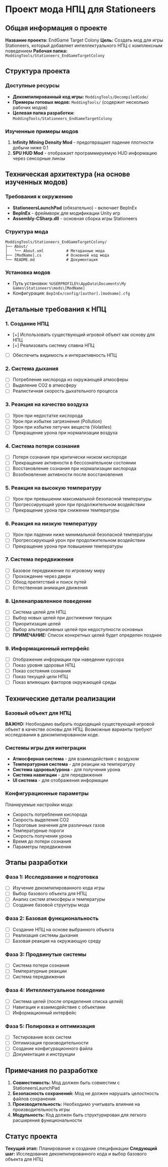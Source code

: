 # Проект мода НПЦ для Stationeers

## Общая информация о проекте

**Название проекта:** EndGame Target Colony
**Цель:** Создать мод для игры Stationeers, который добавляет интеллектуального НПЦ с комплексным поведением
**Рабочая папка:** `ModdingTools/Stationeers_EndGameTargetColony`

## Структура проекта

### Доступные ресурсы
- **Декомпилированный код игры:** `ModdingTools/DecompiledCode/`
- **Примеры готовых модов:** `ModdingTools/` (содержит несколько рабочих модов)
- **Целевая папка разработки:** `ModdingTools/Stationeers_EndGameTargetColony`

### Изученные примеры модов
1. **Infinity Mining Density Mod** - предотвращает падение плотности добычи ниже 0.1
2. **SPU HUD Mod** - отображает программируемую HUD информацию через сенсорные линзы

## Техническая архитектура (на основе изученных модов)

### Требования к окружению
- **StationeersLaunchPad** (обязательно) - включает BepInEx
- **BepInEx** - фреймворк для модификации Unity игр
- **Assembly-CSharp.dll** - основная сборка игры Stationeers

### Структура мода
```
ModdingTools/Stationeers_EndGameTargetColony/
├── About/
│   └── About.xml          # Метаданные мода
├── [ModName].cs           # Основной код мода
└── README.md              # Документация
```

### Установка модов
- Путь установки: `%USERPROFILE%\AppData\Documents\My Games\Stationeers\mods\[ModName]`
- Конфигурация: `BepInEx/config/[author].[modname].cfg`

## Детальные требования к НПЦ

### 1. Создание НПЦ
- [+] Использовать существующий игровой объект как основу для НПЦ
- [+] Реализовать систему спавна НПЦ
- [ ] Обеспечить видимость и интерактивность НПЦ

### 2. Система дыхания
- [ ] Потребление кислорода из окружающей атмосферы
- [ ] Выделение CO2 в атмосферу
- [ ] Реалистичная скорость дыхательного процесса

### 3. Реакция на качество воздуха
- [ ] Урон при недостатке кислорода
- [ ] Урон при избытке загрязнения (Pollution)
- [ ] Урон при избытке летучих веществ (Volatiles)
- [ ] Прекращение урона при нормализации воздуха

### 4. Система потери сознания
- [ ] Потеря сознания при критически низком кислороде
- [ ] Прекращение активности в бессознательном состоянии
- [ ] Восстановление сознания при нормализации кислорода
- [ ] Возобновление активности после восстановления

### 5. Реакция на высокую температуру
- [ ] Урон при превышении максимальной безопасной температуры
- [ ] Прогрессирующий урон при продолжительном воздействии
- [ ] Прекращение урона при снижении температуры

### 6. Реакция на низкую температуру
- [ ] Урон при падении ниже минимальной безопасной температуры
- [ ] Прогрессирующий урон при продолжительном воздействии
- [ ] Прекращение урона при повышении температуры

### 7. Система передвижения
- [ ] Базовое передвижение по игровому миру
- [ ] Прохождение через двери
- [ ] Обход препятствий и поиск путей
- [ ] Естественная анимация движения

### 8. Целенаправленное поведение
- [ ] Система целей для НПЦ
- [ ] Выбор новых целей при достижении текущих
- [ ] Приоритизация целей
- [ ] Выбор альтернативных целей при недоступности основных
- [ ] **ПРИМЕЧАНИЕ:** Список конкретных целей будет определен позднее

### 9. Информационный интерфейс
- [ ] Отображение информации при наведении курсора
- [ ] Показ уровня здоровья НПЦ
- [ ] Показ состояния сознания
- [ ] Показ текущей цели НПЦ
- [ ] Показ влияющих факторов окружающей среды

## Технические детали реализации

### Базовый объект для НПЦ
**ВАЖНО:** Необходимо выбрать подходящий существующий игровой объект в качестве основы для НПЦ. Возможные варианты требуют исследования в декомпилированном коде.

### Системы игры для интеграции
- **Атмосферная система** - для взаимодействия с воздухом
- **Температурная система** - для реакции на температуру
- **Система здоровья/урона** - для получения урона
- **Система навигации** - для передвижения
- **UI система** - для отображения информации

### Конфигурационные параметры
Планируемые настройки мода:
- Скорость потребления кислорода
- Скорость выделения CO2
- Пороговые значения для различных газов
- Температурные пороги
- Скорость получения урона
- Время до потери сознания
- Параметры передвижения

## Этапы разработки

### Фаза 1: Исследование и подготовка
- [ ] Изучение декомпилированного кода игры
- [ ] Выбор базового объекта для НПЦ
- [ ] Анализ систем атмосферы и температуры
- [ ] Создание базовой структуры мода

### Фаза 2: Базовая функциональность
- [ ] Создание НПЦ на основе выбранного объекта
- [ ] Реализация системы дыхания
- [ ] Базовая реакция на окружающую среду

### Фаза 3: Продвинутые системы
- [ ] Система потери сознания
- [ ] Температурные реакции
- [ ] Система передвижения

### Фаза 4: Интеллектуальное поведение
- [ ] Система целей (после определения списка целей)
- [ ] Навигация и взаимодействие с объектами
- [ ] Информационный интерфейс

### Фаза 5: Полировка и оптимизация
- [ ] Тестирование всех систем
- [ ] Оптимизация производительности
- [ ] Создание конфигурационного файла
- [ ] Документация и инструкции

## Примечания по разработке

1. **Совместимость:** Мод должен быть совместим с StationeersLaunchPad
2. **Безопасность сохранений:** Мод не должен нарушать целостность файлов сохранения
3. **Производительность:** Необходимо учитывать влияние на производительность игры
4. **Модульность:** Код должен быть структурирован для легкого расширения функциональности

## Статус проекта

**Текущий этап:** Планирование и создание спецификации
**Следующий шаг:** Исследование декомпилированного кода и выбор базового объекта для НПЦ